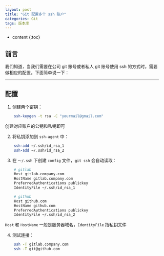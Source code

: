 ```yaml
---
layout: post
title: "Git 配置多个 ssh 账户"
categories: Git
tags: 版本库
---
```


* content
{:toc}



## 前言

我们知道，当我们需要在公司 git 账号或者私人 git 账号使用 ssh 的方式时，需要做相应的配置。下面简单说一下：

---

## 配置

1. 创建两个密钥：

```sh
    ssh-keygen -t rsa -C "yourmail@gmail.com"
```

创建对应账户的公钥和私钥即可

2. 将私钥添加到 `ssh-agent` 中：

```sh
    ssh-add ~/.ssh/id_rsa_1
    ssh-add ~/.ssh/id_rsa_2
```

3. 在 `～/.ssh` 下创建 `config` 文件，`git ssh` 会自动读取：

```sh
    # gitlab
    Host gitlab.company.com
    HostName gitlab.company.com
    PreferredAuthentications publickey
    IdentityFile ~/.ssh/id_rsa_1

    # github
    Host github.com
    HostName github.com
    PreferredAuthentications publickey
    IdentityFile ~/.ssh/id_rsa_2
```

`Host` 和 `HostName` 一般是服务器域名，`IdentityFile` 指私钥文件

4. 测试连接：

```sh
    ssh -T gitlab.company.com
    ssh -T git@github.com
```



